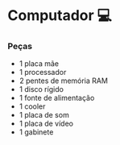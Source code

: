 # Computador :computer:
### Peças 
 - 1 placa mãe 
 - 1 processador 
 - 2 pentes de memória RAM 
 - 1 disco rígido
 - 1 fonte de alimentação
 - 1 cooler
 - 1 placa de som
 - 1 placa de vídeo
 - 1 gabinete